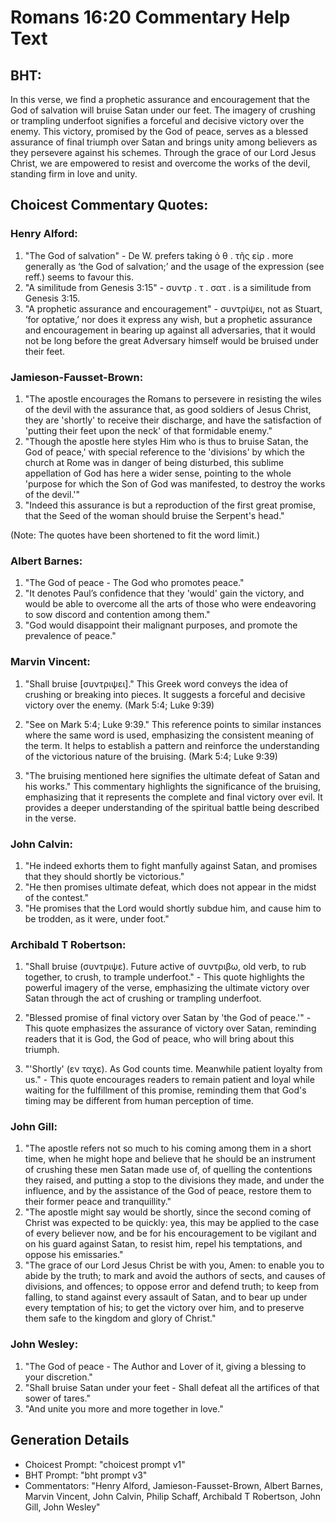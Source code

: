 # Romans 16:20 Commentary Help Text

## BHT:
In this verse, we find a prophetic assurance and encouragement that the God of salvation will bruise Satan under our feet. The imagery of crushing or trampling underfoot signifies a forceful and decisive victory over the enemy. This victory, promised by the God of peace, serves as a blessed assurance of final triumph over Satan and brings unity among believers as they persevere against his schemes. Through the grace of our Lord Jesus Christ, we are empowered to resist and overcome the works of the devil, standing firm in love and unity.

## Choicest Commentary Quotes:
### Henry Alford:
1. "The God of salvation" - De W. prefers taking ὁ θ . τῆς εἰρ . more generally as ‘the God of salvation;’ and the usage of the expression (see reff.) seems to favour this.
2. "A similitude from Genesis 3:15" - συντρ  .   τ  .   σατ  . is a similitude from Genesis 3:15.
3. "A prophetic assurance and encouragement" - συντρίψει, not as Stuart, ‘for optative,’ nor does it express any wish, but a prophetic assurance and encouragement in bearing up against all adversaries, that it would not be long before the great Adversary himself would be bruised under their feet.

### Jamieson-Fausset-Brown:
1. "The apostle encourages the Romans to persevere in resisting the wiles of the devil with the assurance that, as good soldiers of Jesus Christ, they are 'shortly' to receive their discharge, and have the satisfaction of 'putting their feet upon the neck' of that formidable enemy."
2. "Though the apostle here styles Him who is thus to bruise Satan, the God of peace,' with special reference to the 'divisions' by which the church at Rome was in danger of being disturbed, this sublime appellation of God has here a wider sense, pointing to the whole 'purpose for which the Son of God was manifested, to destroy the works of the devil.'"
3. "Indeed this assurance is but a reproduction of the first great promise, that the Seed of the woman should bruise the Serpent's head."

(Note: The quotes have been shortened to fit the word limit.)

### Albert Barnes:
1. "The God of peace - The God who promotes peace." 
2. "It denotes Paul’s confidence that they 'would' gain the victory, and would be able to overcome all the arts of those who were endeavoring to sow discord and contention among them."
3. "God would disappoint their malignant purposes, and promote the prevalence of peace."

### Marvin Vincent:
1. "Shall bruise [συντριψει]." This Greek word conveys the idea of crushing or breaking into pieces. It suggests a forceful and decisive victory over the enemy. (Mark 5:4; Luke 9:39)

2. "See on Mark 5:4; Luke 9:39." This reference points to similar instances where the same word is used, emphasizing the consistent meaning of the term. It helps to establish a pattern and reinforce the understanding of the victorious nature of the bruising. (Mark 5:4; Luke 9:39)

3. "The bruising mentioned here signifies the ultimate defeat of Satan and his works." This commentary highlights the significance of the bruising, emphasizing that it represents the complete and final victory over evil. It provides a deeper understanding of the spiritual battle being described in the verse.

### John Calvin:
1. "He indeed exhorts them to fight manfully against Satan, and promises that they should shortly be victorious."
2. "He then promises ultimate defeat, which does not appear in the midst of the contest."
3. "He promises that the Lord would shortly subdue him, and cause him to be trodden, as it were, under foot."

### Archibald T Robertson:
1. "Shall bruise (συντριψε). Future active of συντριβω, old verb, to rub together, to crush, to trample underfoot." - This quote highlights the powerful imagery of the verse, emphasizing the ultimate victory over Satan through the act of crushing or trampling underfoot.

2. "Blessed promise of final victory over Satan by 'the God of peace.'" - This quote emphasizes the assurance of victory over Satan, reminding readers that it is God, the God of peace, who will bring about this triumph.

3. "'Shortly' (εν ταχε). As God counts time. Meanwhile patient loyalty from us." - This quote encourages readers to remain patient and loyal while waiting for the fulfillment of this promise, reminding them that God's timing may be different from human perception of time.

### John Gill:
1. "The apostle refers not so much to his coming among them in a short time, when he might hope and believe that he should be an instrument of crushing these men Satan made use of, of quelling the contentions they raised, and putting a stop to the divisions they made, and under the influence, and by the assistance of the God of peace, restore them to their former peace and tranquillity."
2. "The apostle might say would be shortly, since the second coming of Christ was expected to be quickly: yea, this may be applied to the case of every believer now, and be for his encouragement to be vigilant and on his guard against Satan, to resist him, repel his temptations, and oppose his emissaries."
3. "The grace of our Lord Jesus Christ be with you, Amen: to enable you to abide by the truth; to mark and avoid the authors of sects, and causes of divisions, and offences; to oppose error and defend truth; to keep from falling, to stand against every assault of Satan, and to bear up under every temptation of his; to get the victory over him, and to preserve them safe to the kingdom and glory of Christ."

### John Wesley:
1. "The God of peace - The Author and Lover of it, giving a blessing to your discretion."
2. "Shall bruise Satan under your feet - Shall defeat all the artifices of that sower of tares."
3. "And unite you more and more together in love."


## Generation Details
- Choicest Prompt: "choicest prompt v1"
- BHT Prompt: "bht prompt v3"
- Commentators: "Henry Alford, Jamieson-Fausset-Brown, Albert Barnes, Marvin Vincent, John Calvin, Philip Schaff, Archibald T Robertson, John Gill, John Wesley"
